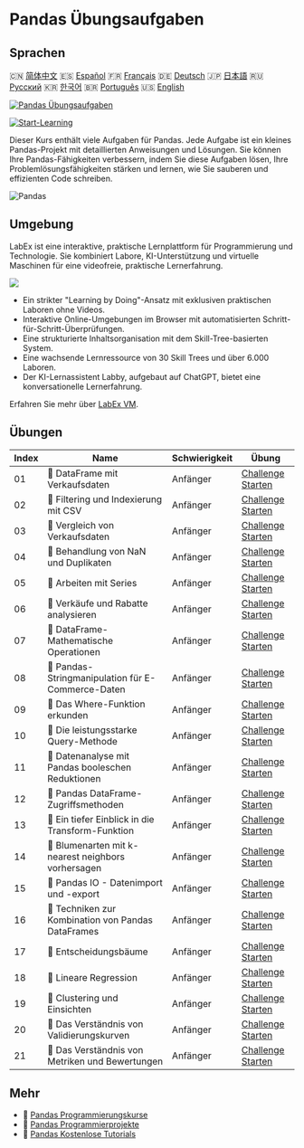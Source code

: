 # Pandas Übungsaufgaben

## Sprachen

🇨🇳 [简体中文](README_zh.md) 🇪🇸 [Español](README_es.md) 🇫🇷 [Français](README_fr.md) 🇩🇪 [Deutsch](README_de.md) 🇯🇵 [日本語](README_ja.md) 🇷🇺 [Русский](README_ru.md) 🇰🇷 [한국어](README_ko.md) 🇧🇷 [Português](README_pt.md) 🇺🇸 [English](README.md) 

[![Pandas Übungsaufgaben](https://cover-creator.labex.io/pandas-practice-challenges.png?lang=de)](https://labex.io/de/courses/pandas-practice-challenges)

[![Start-Learning](https://img.shields.io/badge/Start-Learning-whitesmoke?style=for-the-badge)](https://labex.io/de/courses/pandas-practice-challenges)

Dieser Kurs enthält viele Aufgaben für Pandas. Jede Aufgabe ist ein kleines Pandas-Projekt mit detaillierten Anweisungen und Lösungen. Sie können Ihre Pandas-Fähigkeiten verbessern, indem Sie diese Aufgaben lösen, Ihre Problemlösungsfähigkeiten stärken und lernen, wie Sie sauberen und effizienten Code schreiben.

![Pandas](https://img.shields.io/badge/Pandas-whitesmoke?style=for-the-badge&logo=pandas)


## Umgebung

LabEx ist eine interaktive, praktische Lernplattform für Programmierung und Technologie. Sie kombiniert Labore, KI-Unterstützung und virtuelle Maschinen für eine videofreie, praktische Lernerfahrung.

![](https://tutorial-screenshot.getvm.io/images/vm-1725247253.png)

- Ein strikter "Learning by Doing"-Ansatz mit exklusiven praktischen Laboren ohne Videos.
- Interaktive Online-Umgebungen im Browser mit automatisierten Schritt-für-Schritt-Überprüfungen.
- Eine strukturierte Inhaltsorganisation mit dem Skill-Tree-basierten System.
- Eine wachsende Lernressource von 30 Skill Trees und über 6.000 Laboren.
- Der KI-Lernassistent Labby, aufgebaut auf ChatGPT, bietet eine konversationelle Lernerfahrung.

Erfahren Sie mehr über [LabEx VM](https://support.labex.io/using-labex/virtual-machine).

## Übungen

|   Index | Name                                               | Schwierigkeit   | Übung                                                                                                                                  |
|---------|----------------------------------------------------|-----------------|----------------------------------------------------------------------------------------------------------------------------------------|
|      01 | 🎯 DataFrame mit Verkaufsdaten                     | Anfänger        | <a target='_blank' href='https://labex.io/de/labs/python-dataframe-with-sales-data-22107'>Challenge Starten</a>                        |
|      02 | 🎯 Filtering und Indexierung mit CSV               | Anfänger        | <a target='_blank' href='https://labex.io/de/labs/python-filtering-and-indexing-with-csv-67543'>Challenge Starten</a>                  |
|      03 | 🎯 Vergleich von Verkaufsdaten                     | Anfänger        | <a target='_blank' href='https://labex.io/de/labs/python-sales-data-comparison-92717'>Challenge Starten</a>                            |
|      04 | 🎯 Behandlung von NaN und Duplikaten               | Anfänger        | <a target='_blank' href='https://labex.io/de/labs/python-handling-nan-and-duplicates-189438'>Challenge Starten</a>                     |
|      05 | 🎯 Arbeiten mit Series                             | Anfänger        | <a target='_blank' href='https://labex.io/de/labs/python-working-with-series-67550'>Challenge Starten</a>                              |
|      06 | 🎯 Verkäufe und Rabatte analysieren                | Anfänger        | <a target='_blank' href='https://labex.io/de/labs/python-analyzing-sales-and-discounts-23740'>Challenge Starten</a>                    |
|      07 | 🎯 DataFrame-Mathematische Operationen             | Anfänger        | <a target='_blank' href='https://labex.io/de/labs/python-dataframe-math-operations-172040'>Challenge Starten</a>                       |
|      08 | 🎯 Pandas-Stringmanipulation für E-Commerce-Daten  | Anfänger        | <a target='_blank' href='https://labex.io/de/labs/python-pandas-string-manipulation-for-e-commerce-data-29301'>Challenge Starten</a>   |
|      09 | 🎯 Das Where-Funktion erkunden                     | Anfänger        | <a target='_blank' href='https://labex.io/de/labs/python-exploring-the-where-function-53379'>Challenge Starten</a>                     |
|      10 | 🎯 Die leistungsstarke Query-Methode               | Anfänger        | <a target='_blank' href='https://labex.io/de/labs/python-the-powerful-query-method-29827'>Challenge Starten</a>                        |
|      11 | 🎯 Datenanalyse mit Pandas booleschen Reduktionen  | Anfänger        | <a target='_blank' href='https://labex.io/de/labs/python-pandas-boolean-reductions-data-analysis-53381'>Challenge Starten</a>          |
|      12 | 🎯 Pandas DataFrame-Zugriffsmethoden               | Anfänger        | <a target='_blank' href='https://labex.io/de/labs/python-pandas-dataframe-accessors-47122'>Challenge Starten</a>                       |
|      13 | 🎯 Ein tiefer Einblick in die Transform-Funktion   | Anfänger        | <a target='_blank' href='https://labex.io/de/labs/python-a-deep-dive-into-transform-23742'>Challenge Starten</a>                       |
|      14 | 🎯 Blumenarten mit k-nearest neighbors vorhersagen | Anfänger        | <a target='_blank' href='https://labex.io/de/labs/sklearn-predicting-flower-types-with-nearest-neighbors-256147'>Challenge Starten</a> |
|      15 | 🎯 Pandas IO - Datenimport und -export             | Anfänger        | <a target='_blank' href='https://labex.io/de/labs/python-pandas-io-data-ingestion-and-export-47120'>Challenge Starten</a>              |
|      16 | 🎯 Techniken zur Kombination von Pandas DataFrames | Anfänger        | <a target='_blank' href='https://labex.io/de/labs/python-pandas-dataframe-combination-techniques-16435'>Challenge Starten</a>          |
|      17 | 🎯 Entscheidungsbäume                              | Anfänger        | <a target='_blank' href='https://labex.io/de/labs/python-decision-trees-92597'>Challenge Starten</a>                                   |
|      18 | 🎯 Lineare Regression                              | Anfänger        | <a target='_blank' href='https://labex.io/de/labs/python-linear-regression-185171'>Challenge Starten</a>                               |
|      19 | 🎯 Clustering und Einsichten                       | Anfänger        | <a target='_blank' href='https://labex.io/de/labs/python-clustering-and-insights-198286'>Challenge Starten</a>                         |
|      20 | 🎯 Das Verständnis von Validierungskurven          | Anfänger        | <a target='_blank' href='https://labex.io/de/labs/python-understanding-validation-curves-106940'>Challenge Starten</a>                 |
|      21 | 🎯 Das Verständnis von Metriken und Bewertungen    | Anfänger        | <a target='_blank' href='https://labex.io/de/labs/python-understanding-metrics-and-scoring-185172'>Challenge Starten</a>               |

## Mehr

- 🔗 [Pandas Programmierungskurse](https://github.com/labex-labs/awesome-programming-courses)
- 🔗 [Pandas Programmierprojekte](https://github.com/labex-labs/awesome-programming-projects)
- 🔗 [Pandas Kostenlose Tutorials](https://github.com/labex-labs/pandas-free-tutorials)

